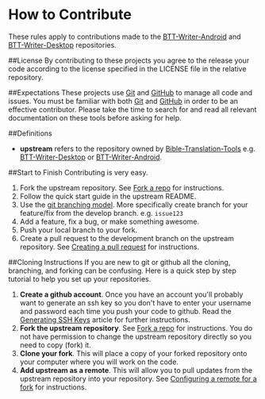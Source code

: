 # How to Contribute

These rules apply to contributions made to the [BTT-Writer-Android] and [BTT-Writer-Desktop] repositories.

##License
By contributing to these projects you agree to the release your code according to the license specified in the LICENSE file in the relative repository.

##Expectations
These projects use [Git] and [GitHub] to manage all code and issues. You must be familiar with both [Git] and [GitHub] in order to be an effective contributor. Please take the time to search for and read all relevant documentation on these tools before asking for help.

##Definitions
* **upstream** refers to the repository owned by [Bible-Translation-Tools](https://github.com/Bible-Translation-Tools) e.g. [BTT-Writer-Desktop] or [BTT-Writer-Android].

##Start to Finish
Contributing is very easy.

1. Fork the upstream repository. See [Fork a repo] for instructions.
2. Follow the quick start guide in the upstream README.
3. Use the [git branching model]. More specifically create branch for your feature/fix from the develop branch. e.g. `issue123`
4. Add a feature, fix a bug, or make something awesome.
5. Push your local branch to your fork.
6. Create a pull request to the development branch on the upstream repository. See [Creating a pull request](https://help.github.com/articles/creating-a-pull-request/) for instructions.

##Cloning Instructions
If you are new to git or github all the cloning, branching, and forking can be confusing. Here is a quick step by step tutorial to help you set up your repositories.

1. **Create a github account**. Once you have an account you'll probably want to generate an ssh key so you don't have to enter your username and password each time you push your code to github. Read the [Generating SSH Keys](https://help.github.com/articles/generating-ssh-keys/) article for further instructions.
2. **Fork the upstream repository**. See [Fork a repo] for instructions. You do not have permission to change the upstream repository directly so you need to copy (fork) it.
3. **Clone your fork**. This will place a copy of your forked repository onto your computer where you will work on the code.
3. **Add upstream as a remote**. This will allow you to pull updates from the upstream repository into your repository. See [Configuring a remote for a fork](https://help.github.com/articles/configuring-a-remote-for-a-fork/) for instructions.

[git branching model]:http://nvie.com/posts/a-successful-git-branching-model
[Fork a repo]:https://help.github.com/articles/fork-a-repo/
[Git]:https://git-scm.com/documentation
[GitHub]:https://help.github.com/
[BTT-Writer-Desktop]:https://github.com/Bible-Translation-Tools/BTT-Writer-Desktop
[BTT-Writer-Android]:https://github.com/Bible-Translation-Tools/BTT-Writer-Android
